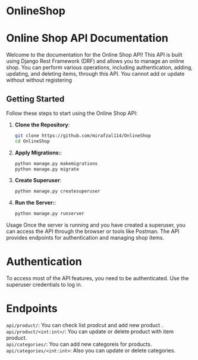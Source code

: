 # OnlineShop
# Online Shop API Documentation

Welcome to the documentation for the Online Shop API! This API is built using Django Rest Framework (DRF) and allows you to manage an online shop. You can perform various operations, including authentication, adding, updating, and deleting items, through this API.
You cannot add  or update without without registering
## Getting Started

Follow these steps to start using the Online Shop API:

1. **Clone the Repository**: 
   ```bash
   git clone https://github.com/mirafzal114/OnlineShop
   cd OnlineShop
2. **Apply Migrations:**:
    ```bash
    python manage.py makemigrations
    python manage.py migrate
3. **Create Superuser**:
   ```bash
   python manage.py createsuperuser
4. **Run the Server:**:
   ```bash
   python manage.py runserver
Usage
Once the server is running and you have created a superuser, you can access the API through the browser or tools like Postman. The API provides endpoints for authentication and managing shop items.

# Authentication
To access most of the API features, you need to be authenticated. Use the superuser credentials to log in.

# Endpoints
`api/product/`: You can check list prodcut and add new product .     
`api/product/<int:int>/`: You can update or delete product with item product.     
`api/categories/`: You can add new categoreis for products.    
`api/categories/<int:int>`: Also you can update or delete categories.    
   


